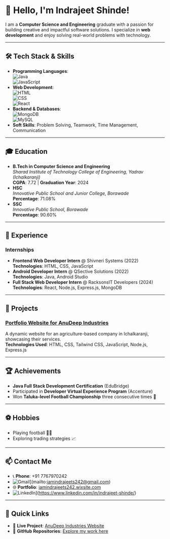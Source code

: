 # 👋 Hello, I'm **Indrajeet Shinde**!

I am a **Computer Science and Engineering** graduate with a passion for building creative and impactful software solutions. I specialize in **web development** and enjoy solving real-world problems with technology.

---

## 🛠️ **Tech Stack & Skills**
- **Programming Languages**:  
  ![Java](https://img.shields.io/badge/-Java-007396?logo=java&logoColor=white&style=flat)  
  ![JavaScript](https://img.shields.io/badge/-JavaScript-F7DF1E?logo=javascript&logoColor=black&style=flat)
- **Web Development**:  
  ![HTML](https://img.shields.io/badge/-HTML-E34F26?logo=html5&logoColor=white&style=flat)  
  ![CSS](https://img.shields.io/badge/-CSS-1572B6?logo=css3&logoColor=white&style=flat)  
  ![React](https://img.shields.io/badge/-React-61DAFB?logo=react&logoColor=black&style=flat)
- **Backend & Databases**:  
  ![MongoDB](https://img.shields.io/badge/-MongoDB-47A248?logo=mongodb&logoColor=white&style=flat)   
  ![MySQL](https://img.shields.io/badge/-MySQL-4479A1?logo=mysql&logoColor=white&style=flat)
- **Soft Skills**: Problem Solving, Teamwork, Time Management, Communication

---

## 🎓 **Education**
- **B.Tech in Computer Science and Engineering**  
  _Sharad Institute of Technology College of Engineering, Yadrav (Ichalkaranji)_  
  **CGPA**: 7.72 | **Graduation Year**: 2024  
- **HSC**  
  _Innovative Public School and Junior College, Borawade_  
  **Percentage**: 71.08%  
- **SSC**  
  _Innovative Public School, Borawade_  
  **Percentage**: 90.60%  

---

## 💼 **Experience**
### Internships
- **Frontend Web Developer Intern** @ Shivneri Systems (2022)  
  **Technologies**: HTML, CSS, JavaScript  
- **Android Developer Intern** @ QSective Solutions (2022)  
  **Technologies**: Java, Android Studio  
- **Full Stack Web Developer Intern** @ RacksonsIT Developers (2024)  
  **Technologies**: React, Node.js, Express.js, MongoDB  

---

## 🌟 **Projects**
### [Portfolio Website for AnuDeep Industries](https://anudeepindustries.onrender.com/)
A dynamic website for an agriculture-based company in Ichalkaranji, showcasing their services.  
**Technologies Used**: HTML, CSS, Tailwind CSS, JavaScript, Node.js, Express.js  

---

## 🏆 **Achievements**
- **Java Full Stack Development Certification** (EduBridge)  
- Participated in **Developer Virtual Experience Program** (Accenture)  
- Won **Taluka-level Football Championship** three consecutive times 🏅

---

## ⚽ **Hobbies**
- Playing football 🏃‍♂️  
- Exploring trading strategies 📈  

---

## 📫 **Contact Me**
- 📞 **Phone**: +91 7767970242
- ![Gmail](https://img.shields.io/badge/Gmail-D14836?style=for-the-badge&logo=gmail&logoColor=white)](mailto:iamindrajeets242@gmail.com)  
- 🌐 **Portfolio**: [iamindrajeets242.wixsite.com](https://iamindrajeets242.wixsite.com/my-portfolio)  
- ![LinkedIn](https://img.shields.io/badge/linkedin-%230077B5.svg?style=for-the-badge&logo=linkedin&logoColor=white)](https://www.linkedin.com/in/indrajeet-shinde/)   

---

## 🔗 **Quick Links**
- 🚀 **Live Project**: [AnuDeep Industries Website](https://anudeepindustries.onrender.com/)  
- 🌟 **GitHub Repositories**: [Explore my work here](https://github.com/)  
